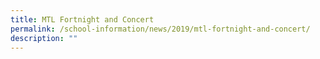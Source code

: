 ```yaml
---
title: MTL Fortnight and Concert
permalink: /school-information/news/2019/mtl-fortnight-and-concert/
description: ""
---
```

